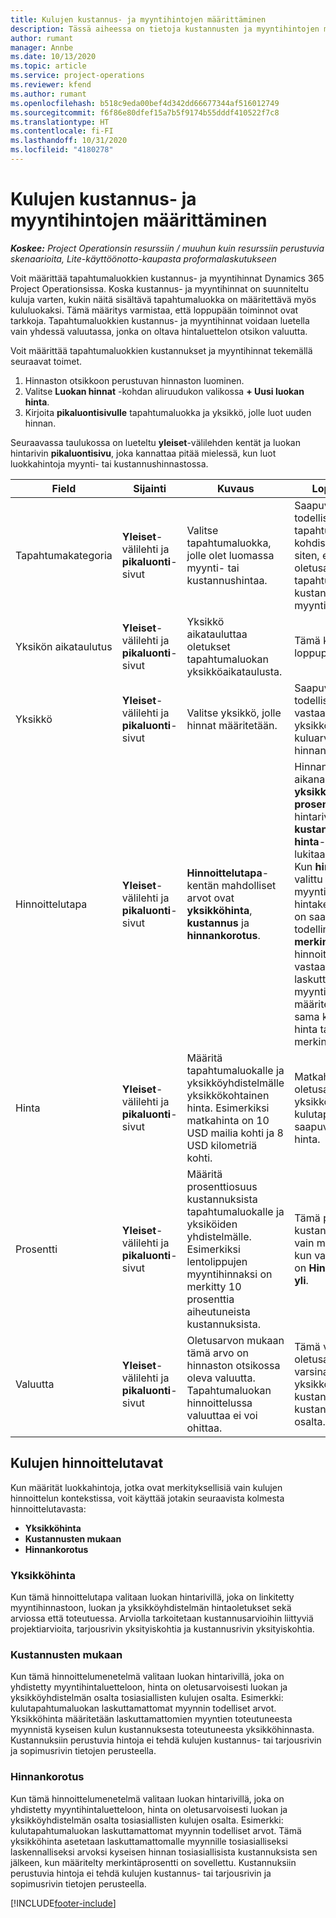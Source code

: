 ```yaml
---
title: Kulujen kustannus- ja myyntihintojen määrittäminen
description: Tässä aiheessa on tietoja kustannusten ja myyntihintojen määrittämisestä tapahtuma- ja kululuokille.
author: rumant
manager: Annbe
ms.date: 10/13/2020
ms.topic: article
ms.service: project-operations
ms.reviewer: kfend
ms.author: rumant
ms.openlocfilehash: b518c9eda00bef4d342dd66677344af516012749
ms.sourcegitcommit: f6f86e80dfef15a7b5f9174b55dddf410522f7c8
ms.translationtype: HT
ms.contentlocale: fi-FI
ms.lasthandoff: 10/31/2020
ms.locfileid: "4180278"
---
```

# <a name="set-up-cost-and-sales-rates-for-expenses"></a>Kulujen kustannus- ja myyntihintojen määrittäminen

_**Koskee:** Project Operationsin resurssiin / muuhun kuin resurssiin perustuvia skenaarioita, Lite-käyttöönotto-kaupasta proformalaskutukseen_

Voit määrittää tapahtumaluokkien kustannus- ja myyntihinnat Dynamics 365 Project Operationsissa. Koska kustannus- ja myyntihinnat on suunniteltu kuluja varten, kukin näitä sisältävä tapahtumaluokka on määritettävä myös kululuokaksi. Tämä määritys varmistaa, että loppupään toiminnot ovat tarkkoja. Tapahtumaluokkien kustannus- ja myyntihinnat voidaan luetella vain yhdessä valuutassa, jonka on oltava hintaluettelon otsikon valuutta.

Voit määrittää tapahtumaluokkien kustannukset ja myyntihinnat tekemällä seuraavat toimet. 

1. Hinnaston otsikkoon perustuvan hinnaston luominen. 
2. Valitse **Luokan hinnat** -kohdan aliruudukon valikossa **+ Uusi luokan hinta**. 
3. Kirjoita **pikaluontisivulle** tapahtumaluokka ja yksikkö, jolle luot uuden hinnan.

Seuraavassa taulukossa on lueteltu **yleiset**-välilehden kentät ja luokan hintarivin **pikaluontisivu**, joka kannattaa pitää mielessä, kun luot luokkahintoja myynti- tai kustannushinnastossa.

| Field | Sijainti | Kuvaus | Loppupään vaikutus |
| --- | --- | --- | --- |
| Tapahtumakategoria | **Yleiset**-välilehti ja **pikaluonti**-sivut | Valitse tapahtumaluokka, jolle olet luomassa myynti- tai kustannushintaa. | Saapuvan arvion tai todellisen kulun tapahtumaluokka kohdistetaan tähän riviin siten, että se määrittää oletusarvon mukaan tapahtumaluokan kustannuksen tai myyntihinnan. |
| Yksikön aikataulutus | **Yleiset**-välilehti ja **pikaluonti**-sivut | Yksikkö aikatauluttaa oletukset tapahtumaluokan yksikköaikataulusta. | Tämä kenttä ei vaikuta loppupään prosessiin. |
| Yksikkö | **Yleiset**-välilehti ja **pikaluonti**-sivut | Valitse yksikkö, jolle hinnat määritetään. | Saapuvan arvion tai todellisen yksikön yksikkö vastaa tällä rivillä olevaa yksikköä ja määrittää kuluarvion tai todellisen hinnan oletusarvoksi. |
| Hinnoittelutapa | **Yleiset**-välilehti ja **pikaluonti**-sivut | **Hinnoittelutapa**-kentän mahdolliset arvot ovat **yksikköhinta**, **kustannus** ja **hinnankorotus**. | Hinnan määrittämisen aikana valitaan **yksikköhinta**, joka lukitsee **prosentti**-kentän luokan hintarivillä. Jos **kustannukset** valitaan, **hinta**- ja **prosentti**-kentät lukitaan myyntihinnastoon. Kun **hinnankorotus** on valittu se **lukitsee** myyntihinnaston hintakentän. Kun kyseessä on saapuvan postin todellinen rivi, **kustannus** tai **merkintäkustannusten** hinnoittelumenetelmä johtaa vastaavaan laskuttamattomaan myyntiriviin, jolle on määritetty hinta, joka on sama kuin hinnan todellinen hinta tai laskettu hinnan merkintänä. |
| Hinta | **Yleiset**-välilehti ja **pikaluonti**-sivut | Määritä tapahtumaluokalle ja yksikköyhdistelmälle yksikkökohtainen hinta. Esimerkiksi matkahinta on 10 USD mailia kohti ja 8 USD kilometriä kohti. | Matkahinta on hinta, joka oletusarvona on yksikkökohtaisen hinnan tai kulutapahtumaluokan saapuvan tai todellisen rivin hinta.|
| Prosentti | **Yleiset**-välilehti ja **pikaluonti**-sivut | Määritä prosenttiosuus kustannuksista tapahtumaluokalle ja yksiköiden yhdistelmälle. Esimerkiksi lentolippujen myyntihinnaksi on merkitty 10 prosenttia aiheutuneista kustannuksista. | Tämä prosenttiosuus kustannuksista on voimassa vain myyntihinnastoissa, kun valittu hinnoittelutapa on **Hinnankorotus hinnan yli**. |
| Valuutta | **Yleiset**-välilehti ja **pikaluonti**-sivut | Oletusarvon mukaan tämä arvo on hinnaston otsikossa oleva valuutta. Tapahtumaluokan hinnoittelussa valuuttaa ei voi ohittaa. | Tämä valuutta on oletusarvoisesti saapuvan varsinaisen rivin yksikköhinta kustannustapahtumaluokalle kustannusten ja myynnin osalta. |

## <a name="pricing-methods-for-expenses"></a>Kulujen hinnoittelutavat

Kun määrität luokkahintoja, jotka ovat merkityksellisiä vain kulujen hinnoittelun kontekstissa, voit käyttää jotakin seuraavista kolmesta hinnoittelutavasta:

- **Yksikköhinta**
- **Kustannusten mukaan**
- **Hinnankorotus**

### <a name="price-per-unit"></a>Yksikköhinta
Kun tämä hinnoittelutapa valitaan luokan hintarivillä, joka on linkitetty myyntihinnastoon, luokan ja yksikköyhdistelmän hintaoletukset sekä arviossa että toteutuessa. Arviolla tarkoitetaan kustannusarvioihin liittyviä projektiarvioita, tarjousrivin yksityiskohtia ja kustannusrivin yksityiskohtia.

### <a name="at-cost"></a>Kustannusten mukaan
Kun tämä hinnoittelumenetelmä valitaan luokan hintarivillä, joka on yhdistetty myyntihintaluetteloon, hinta on oletusarvoisesti luokan ja yksikköyhdistelmän osalta tosiasiallisten kulujen osalta. Esimerkki: kulutapahtumaluokan laskuttamattomat myynnin todelliset arvot. Yksikköhinta määritetään laskuttamattomien myyntien toteutuneesta myynnistä kyseisen kulun kustannuksesta toteutuneesta yksikköhinnasta. Kustannuksiin perustuvia hintoja ei tehdä kulujen kustannus- tai tarjousrivin ja sopimusrivin tietojen perusteella.

### <a name="markup-over-cost"></a>Hinnankorotus
Kun tämä hinnoittelumenetelmä valitaan luokan hintarivillä, joka on yhdistetty myyntihintaluetteloon, hinta on oletusarvoisesti luokan ja yksikköyhdistelmän osalta tosiasiallisten kulujen osalta. Esimerkki: kulutapahtumaluokan laskuttamattomat myynnin todelliset arvot. Tämä yksikköhinta asetetaan laskuttamattomalle myynnille tosiasialliseksi laskennalliseksi arvoksi kyseisen hinnan tosiasiallisista kustannuksista sen jälkeen, kun määritelty merkintäprosentti on sovellettu. Kustannuksiin perustuvia hintoja ei tehdä kulujen kustannus- tai tarjousrivin ja sopimusrivin tietojen perusteella.


[!INCLUDE[footer-include](../includes/footer-banner.md)]